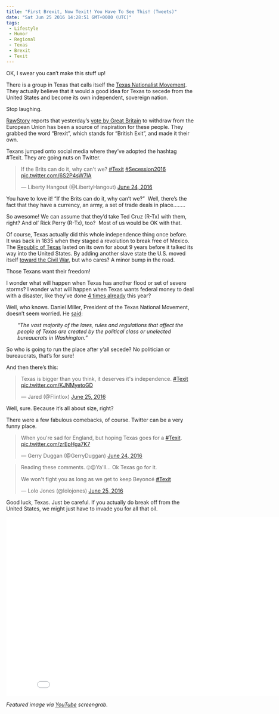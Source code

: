 ```yaml
---
title: "First Brexit, Now Texit! You Have To See This! (Tweets)"
date: "Sat Jun 25 2016 14:28:51 GMT+0000 (UTC)"
tags: 
 - Lifestyle
 - Humor
 - Regional
 - Texas
 - Brexit
 - Texit
---
```

<p>OK, I swear you can&#x2019;t make this stuff up!</p><p>There is a group in Texas that calls itself the <a href="http://www.thetnm.org/" onclick="__gaTracker(&apos;send&apos;, &apos;event&apos;, &apos;outbound-article&apos;, &apos;http://www.thetnm.org/&apos;, &apos;Texas Nationalist Movement&apos;);">Texas Nationalist Movement</a>. They actually believe that it would a good idea for Texas to secede from the United States and become its own independent, sovereign nation.</p><p>Stop laughing.</p><p><a href="http://www.rawstory.com/2016/06/texas-secessionists-inspired-by-brexit-if-trump-fails-texit-seems-to-be-our-best-remedy/" onclick="__gaTracker(&apos;send&apos;, &apos;event&apos;, &apos;outbound-article&apos;, &apos;http://www.rawstory.com/2016/06/texas-secessionists-inspired-by-brexit-if-trump-fails-texit-seems-to-be-our-best-remedy/&apos;, &apos;RawStory&apos;);">RawStory</a> reports that yesterday&#x2019;s <a href="http://www.bbc.com/news/uk-politics-32810887" onclick="__gaTracker(&apos;send&apos;, &apos;event&apos;, &apos;outbound-article&apos;, &apos;http://www.bbc.com/news/uk-politics-32810887&apos;, &apos;vote by Great Britain&apos;);">vote by Great Britain</a> to withdraw from the European Union has been a source of inspiration for these people. They grabbed the word &#x201C;Brexit&#x201D;, which stands for &#x201C;British Exit&#x201D;, and made it their own.</p><p>Texans jumped onto social media where they&#x2019;ve adopted the hashtag #Texit. They are going nuts on Twitter.</p><blockquote class="twitter-tweet" data-width="500"><p lang="en" dir="ltr">If the Brits can do it, why can&apos;t we? <a href="https://twitter.com/hashtag/Texit?src=hash" onclick="__gaTracker(&apos;send&apos;, &apos;event&apos;, &apos;outbound-article&apos;, &apos;https://twitter.com/hashtag/Texit?src=hash&apos;, &apos;#Texit&apos;);">#Texit</a> <a href="https://twitter.com/hashtag/Secession2016?src=hash" onclick="__gaTracker(&apos;send&apos;, &apos;event&apos;, &apos;outbound-article&apos;, &apos;https://twitter.com/hashtag/Secession2016?src=hash&apos;, &apos;#Secession2016&apos;);">#Secession2016</a> <a href="https://t.co/6S2P4sW7lA" onclick="__gaTracker(&apos;send&apos;, &apos;event&apos;, &apos;outbound-article&apos;, &apos;https://t.co/6S2P4sW7lA&apos;, &apos;pic.twitter.com/6S2P4sW7lA&apos;);">pic.twitter.com/6S2P4sW7lA</a></p>
<p>&#x2014; Liberty Hangout (@LibertyHangout) <a href="https://twitter.com/LibertyHangout/status/746412391898841088" onclick="__gaTracker(&apos;send&apos;, &apos;event&apos;, &apos;outbound-article&apos;, &apos;https://twitter.com/LibertyHangout/status/746412391898841088&apos;, &apos;June 24, 2016&apos;);">June 24, 2016</a></p></blockquote><p><script async src="//platform.twitter.com/widgets.js" charset="utf-8"></script></p><p>You have to love it! &#x201C;If the Brits can do it, why can&#x2019;t we?&#x201D; &#xA0;Well, there&#x2019;s the fact that they have a currency, an army, a set of trade deals in place&#x2026;&#x2026;..</p><p><script async src="//platform.twitter.com/widgets.js" charset="utf-8"></script></p><p>So awesome! We can assume that they&#x2019;d take Ted Cruz (R-Tx) with them, right? And ol&#x2019; Rick Perry (R-Tx), too? &#xA0;Most of us would be OK with that.</p><p>Of course, Texas actually did this whole independence&#xA0;thing once before. It&#xA0;was back in 1835 when they staged a revolution to break free of Mexico. The <a href="https://en.wikipedia.org/wiki/Republic_of_Texas" onclick="__gaTracker(&apos;send&apos;, &apos;event&apos;, &apos;outbound-article&apos;, &apos;https://en.wikipedia.org/wiki/Republic_of_Texas&apos;, &apos;Republic of Texas&apos;);">Republic of Texas</a>&#xA0;lasted on its own for about 9 years before it talked its way&#xA0;into the United States.&#xA0;By adding another&#xA0;slave state the U.S. moved itself&#xA0;<a href="https://www.tsl.texas.gov/exhibits/annexation/part4/question6.html" onclick="__gaTracker(&apos;send&apos;, &apos;event&apos;, &apos;outbound-article&apos;, &apos;https://www.tsl.texas.gov/exhibits/annexation/part4/question6.html&apos;, &apos;toward the Civil War&apos;);">toward the Civil War</a>, but who cares? A minor bump in the road.</p><p>Those Texans want their freedom!</p><p>I wonder what will happen when Texas has another flood or set of severe storms? I wonder what will happen when Texas wants federal money to deal with a disaster, like they&#x2019;ve done <a href="https://www.fema.gov/disasters/grid/state-tribal-government/24" onclick="__gaTracker(&apos;send&apos;, &apos;event&apos;, &apos;outbound-article&apos;, &apos;https://www.fema.gov/disasters/grid/state-tribal-government/24&apos;, &apos;4 times already&apos;);">4 times already</a> this year?</p><p>Well, who knows.&#xA0;Daniel Miller, President of the Texas National Movement, doesn&#x2019;t seem worried. He <a href="http://www.rawstory.com/2016/06/texas-secessionists-inspired-by-brexit-if-trump-fails-texit-seems-to-be-our-best-remedy/" onclick="__gaTracker(&apos;send&apos;, &apos;event&apos;, &apos;outbound-article&apos;, &apos;http://www.rawstory.com/2016/06/texas-secessionists-inspired-by-brexit-if-trump-fails-texit-seems-to-be-our-best-remedy/&apos;, &apos;said&apos;);">said</a>:</p><p class="p1" style="padding-left: 30px;"><em><span class="s1">&#x201C;The vast majority of the laws, rules and regulations that affect the people of Texas are created by the political class or unelected bureaucrats in Washington.&#x201D;</span></em></p><p class="p1" style="text-align: left;">So who is going to run the place after y&#x2019;all secede? No politician or bureaucrats, that&#x2019;s for sure!</p><p class="p1" style="text-align: left;">And then there&#x2019;s this:</p><blockquote class="twitter-tweet" data-width="500"><p lang="en" dir="ltr">Texas is bigger than you think, it deserves it&apos;s independence. <a href="https://twitter.com/hashtag/Texit?src=hash" onclick="__gaTracker(&apos;send&apos;, &apos;event&apos;, &apos;outbound-article&apos;, &apos;https://twitter.com/hashtag/Texit?src=hash&apos;, &apos;#Texit&apos;);">#Texit</a> <a href="https://t.co/KJNMyetoGD" onclick="__gaTracker(&apos;send&apos;, &apos;event&apos;, &apos;outbound-article&apos;, &apos;https://t.co/KJNMyetoGD&apos;, &apos;pic.twitter.com/KJNMyetoGD&apos;);">pic.twitter.com/KJNMyetoGD</a></p>
<p>&#x2014; Jared (@Flintlox) <a href="https://twitter.com/Flintlox/status/746507823421349888" onclick="__gaTracker(&apos;send&apos;, &apos;event&apos;, &apos;outbound-article&apos;, &apos;https://twitter.com/Flintlox/status/746507823421349888&apos;, &apos;June 25, 2016&apos;);">June 25, 2016</a></p></blockquote><p><script async src="//platform.twitter.com/widgets.js" charset="utf-8"></script></p><p>Well, sure. Because it&#x2019;s all about size, right?</p><p>There were a few fabulous comebacks, of course. Twitter can be a very funny place.</p><blockquote class="twitter-tweet" data-width="500"><p lang="en" dir="ltr">When you&apos;re sad for England, but hoping Texas goes for a <a href="https://twitter.com/hashtag/Texit?src=hash" onclick="__gaTracker(&apos;send&apos;, &apos;event&apos;, &apos;outbound-article&apos;, &apos;https://twitter.com/hashtag/Texit?src=hash&apos;, &apos;#Texit&apos;);">#Texit</a>. <a href="https://t.co/zrEpHga7K7" onclick="__gaTracker(&apos;send&apos;, &apos;event&apos;, &apos;outbound-article&apos;, &apos;https://t.co/zrEpHga7K7&apos;, &apos;pic.twitter.com/zrEpHga7K7&apos;);">pic.twitter.com/zrEpHga7K7</a></p>
<p>&#x2014; Gerry Duggan (@GerryDuggan) <a href="https://twitter.com/GerryDuggan/status/746198146431094784" onclick="__gaTracker(&apos;send&apos;, &apos;event&apos;, &apos;outbound-article&apos;, &apos;https://twitter.com/GerryDuggan/status/746198146431094784&apos;, &apos;June 24, 2016&apos;);">June 24, 2016</a></p></blockquote><p><script async src="//platform.twitter.com/widgets.js" charset="utf-8"></script></p><blockquote class="twitter-tweet" data-width="500"><p lang="en" dir="ltr">Reading these comments. &#x1F644;&#x1F612;Ya&apos;ll&#x2026; Ok Texas go for it.</p>
<p>We won&apos;t fight you as long as we get to keep Beyonc&#xE9; <a href="https://twitter.com/hashtag/Texit?src=hash" onclick="__gaTracker(&apos;send&apos;, &apos;event&apos;, &apos;outbound-article&apos;, &apos;https://twitter.com/hashtag/Texit?src=hash&apos;, &apos;#Texit&apos;);">#Texit</a></p>
<p>&#x2014; Lolo Jones (@lolojones) <a href="https://twitter.com/lolojones/status/746512547302408193" onclick="__gaTracker(&apos;send&apos;, &apos;event&apos;, &apos;outbound-article&apos;, &apos;https://twitter.com/lolojones/status/746512547302408193&apos;, &apos;June 25, 2016&apos;);">June 25, 2016</a></p></blockquote><p><script async src="//platform.twitter.com/widgets.js" charset="utf-8"></script></p><p>Good luck, Texas. Just be careful. If you actually do break off from the United States, we might just have to invade you for all that oil.</p><p><iframe width="853" height="480" src="//www.youtube.com/embed/a9wna5l5hag" frameborder="0" allowfullscreen></iframe></p><p><em>Featured image via <a href="https://www.youtube.com/watch?v=a9wna5l5hag" onclick="__gaTracker(&apos;send&apos;, &apos;event&apos;, &apos;outbound-article&apos;, &apos;https://www.youtube.com/watch?v=a9wna5l5hag&apos;, &apos;YouTube&apos;);">YouTube</a> screengrab.</em></p><p>&#xA0;</p>